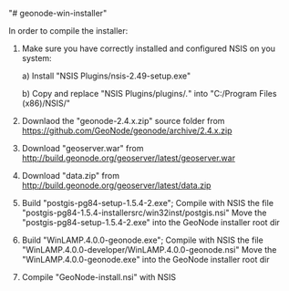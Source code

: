 "# geonode-win-installer" 

In order to compile the installer:

1. Make sure you have correctly installed and configured NSIS on you system:

   a) Install "NSIS Plugins/nsis-2.49-setup.exe"
   
   b) Copy and replace "NSIS Plugins/plugins/*.*" into "C:/Program Files (x86)/NSIS/"
   
2. Downlaod the "geonode-2.4.x.zip" source folder from https://github.com/GeoNode/geonode/archive/2.4.x.zip

3. Download "geoserver.war" from http://build.geonode.org/geoserver/latest/geoserver.war

4. Download "data.zip" from http://build.geonode.org/geoserver/latest/data.zip

5. Build "postgis-pg84-setup-1.5.4-2.exe"; Compile with NSIS the file "postgis-pg84-1.5.4-installersrc/win32inst/postgis.nsi"
   Move the "postgis-pg84-setup-1.5.4-2.exe" into the GeoNode installer root dir

6. Build "WinLAMP.4.0.0-geonode.exe"; Compile with NSIS the file "WinLAMP.4.0.0-developer/WinLAMP.4.0.0-geonode.nsi"
   Move the "WinLAMP.4.0.0-geonode.exe" into the GeoNode installer root dir

7. Compile "GeoNode-install.nsi" with NSIS